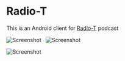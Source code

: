 # Radio-T

This is an Android client for [Radio-T](https://radio-t.com) podcast

![Screenshot](https://raw.githubusercontent.com/vylgin/Radio-T/develop/screenshots/all_entries.png)
&nbsp;
![Screenshot](https://raw.githubusercontent.com/vylgin/Radio-T/develop/screenshots/podcast.png)

![Screenshot](https://raw.githubusercontent.com/vylgin/Radio-T/develop/screenshots/player.png)
